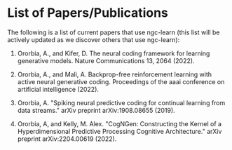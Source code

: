 # List of Papers/Publications

The following is a list of current papers that use ngc-learn (this list will be
actively updated as we discover others that use ngc-learn):

1. Ororbia, A., and Kifer, D. The neural coding framework for learning
generative models. Nature Communications 13, 2064 (2022).

2. Ororbia, A., and Mali, A. Backprop-free reinforcement learning with active
neural generative coding. Proceedings of the aaai conference on artificial
intelligence (2022).

3. Ororbia, A. "Spiking neural predictive coding for continual learning
from data streams." arXiv preprint arXiv:1908.08655 (2019).

4. Ororbia, A, and Kelly, M. Alex. "CogNGen: Constructing the Kernel of
a Hyperdimensional Predictive Processing Cognitive Architecture."
arXiv preprint arXiv:2204.00619 (2022).
